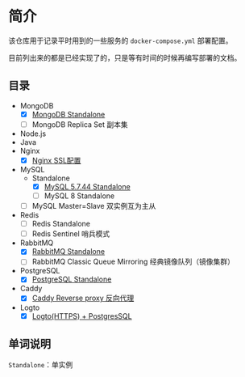 # 简介

该仓库用于记录平时用到的一些服务的 `docker-compose.yml` 部署配置。

目前列出来的都是已经实现了的，只是等有时间的时候再编写部署的文档。

## 目录

- MongoDB
    - [x] [MongoDB Standalone](mongodb/standalone/readme.md)
    - [ ] MongoDB Replica Set 副本集
- Node.js
- Java
- Nginx
  - [x] [Nginx SSL配置](nginx/ssl-as-a-reverse-proxy/readme.md)
- MySQL
    - Standalone
      - [x] [MySQL 5.7.44 Standalone](mysql/standalone/5.7.44/readme.md)
      - [ ] MySQL 8 Standalone
    - [ ] MySQL Master=Slave 双实例互为主从
- Redis
    - [ ] Redis Standalone
    - [ ] Redis Sentinel 哨兵模式
- RabbitMQ
    - [x] [RabbitMQ Standalone](rabbitmq/standalone/readme.md)
    - [ ] RabbitMQ Classic Queue Mirroring 经典镜像队列（镜像集群）
- PostgreSQL
    - [x] [PostgreSQL Standalone](postgre-sql/standalone/readme.md)
- Caddy
  - [x] [Caddy Reverse proxy 反向代理](caddy/reverse-proxy/readme.md)
- Logto
  - [x] [Logto(HTTPS) + PostgresSQL](logto/simple/readme.md)

## 单词说明

`Standalone`：单实例
